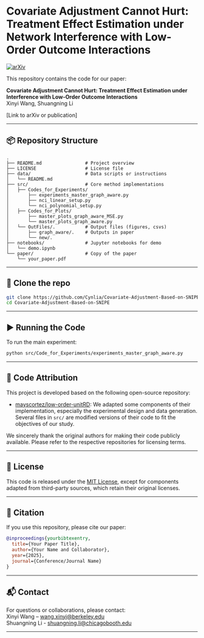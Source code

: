 
# Covariate Adjustment Cannot Hurt: Treatment Effect Estimation under Network Interference with Low-Order Outcome Interactions

[![arXiv](https://img.shields.io/badge/arXiv-XXXX.XXXXX-b31b1b.svg)](https://arxiv.org/abs/XXXX.XXXXX)

This repository contains the code for our paper:

**Covariate Adjustment Cannot Hurt: Treatment Effect Estimation under Interference with Low-Order Outcome Interactions**  
Xinyi Wang, Shuangning Li  
<!--Published at [Conference/Journal Name], [Year]-->  
[Link to arXiv or publication]

---

## 📦 Repository Structure

```
.
├── README.md                # Project overview
├── LICENSE                  # License file
├── data/                    # Data scripts or instructions
│   └── README.md
├── src/                     # Core method implementations
│   ├── Codes_for_Experiments/
│       ├── experiments_master_graph_aware.py
│       ├── nci_linear_setup.py
│       └── nci_polynomial_setup.py
│   ├── Codes_for_Plots/
│       ├── master_plots_graph_aware_MSE.py
│       └── master_plots_graph_aware.py
│   └── OutFiles/.           # Output files (figures, csvs)
│       ├── graph_aware/.    # Outputs in paper
│       └── new/.                        
├── notebooks/               # Jupyter notebooks for demo
│   └── demo.ipynb
└── paper/                   # Copy of the paper
    └── your_paper.pdf
```

---

## 🚀 Clone the repo

```bash
git clone https://github.com/Cynlia/Covariate-Adjustment-Based-on-SNIPE.git
cd Covariate-Adjustment-Based-on-SNIPE
```
---

## ▶️ Running the Code

To run the main experiment:

```bash
python src/Code_for_Experiments/experiments_master_graph_aware.py
```

---

## 🙏 Code Attribution

This project is developed based on the following open-source repository:

- [mayscortez/low-order-unitRD](https://github.com/mayscortez/low-order-unitRD):
  We adapted some components of their implementation, especially the experimental design and data generation. Several files in `src/` are modified versions of their code to fit the objectives of our study.

We sincerely thank the original authors for making their code publicly available. Please refer to the respective repositories for licensing terms.

---

## 📄 License

This code is released under the [MIT License](LICENSE), except for components adapted from third-party sources, which retain their original licenses.

---

## 📝 Citation

If you use this repository, please cite our paper:

```bibtex
@inproceedings{yourbibtexentry,
  title={Your Paper Title},
  author={Your Name and Collaborator},
  year={2025},
  journal={Conference/Journal Name}
}
```

---

## 📬 Contact

For questions or collaborations, please contact:  
Xinyi Wang – wang.xinyi@berkeley.edu  
Shuangning Li - shuangning.li@chicagobooth.edu

---
